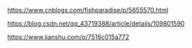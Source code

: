 





https://www.cnblogs.com/fishparadise/p/5655570.html

https://blog.csdn.net/qq_43719388/article/details/109801590

https://www.jianshu.com/p/7516c015a772